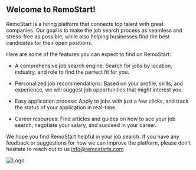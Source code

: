 ## Welcome to RemoStart!

RemoStart is a hiring platform that connects top talent with great companies. Our goal is to make the job search process as seamless and stress-free as possible, while also helping businesses find the best candidates for their open positions.

Here are some of the features you can expect to find on RemoStart:

- A comprehensive job search engine: Search for jobs by location, industry, and role to find the perfect fit for you.

- Personalized job recommendations: Based on your profile, skills, and experience, we will suggest job opportunities that might interest you.

- Easy application process: Apply to jobs with just a few clicks, and track the status of your application in real-time.

- Career resources: Find articles and guides on how to ace your job search, negotiate your salary, and succeed in your career.

We hope you find RemoStart helpful in your job search. If you have any feedback or suggestions for how we can improve the platform, please don't hesitate to reach out to us info@remostarts.com

![Logo](https://remostarts.com/assets/logo/Color-REMO.png)


